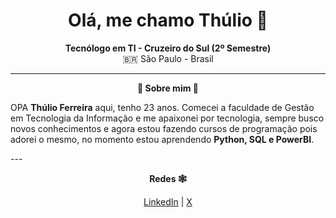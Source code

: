 <h1 align="center">Olá, me chamo Thúlio 🐸</h1>

<p align="center">
   <strong>Tecnólogo  em TI - Cruzeiro do Sul (2º Semestre)</strong><br>
  🇧🇷 São Paulo - Brasil<br>
  </p>

  ---
<p align="center">
<strong>🐸 Sobre mim 🐸</strong><br>

OPA **Thúlio Ferreira** aqui, tenho 23 anos. Comecei a faculdade de Gestão em Tecnologia da Informação e me apaixonei por tecnologia, sempre busco novos conhecimentos e agora estou fazendo cursos de programação pois adorei o mesmo, no momento estou aprendendo **Python, SQL e PowerBI**.
  </p>
---
<p align="center">
 <strong>Redes 🕸️</strong><br>
     </p>
<div align="center">
  <a href="https://www.linkedin.com/in/th%C3%BAlioferreirajacauna" target="_blank">LinkedIn</a> |
  <a href="https://x.com/ThulioFJ" target="_blank">X</a>
</div>
